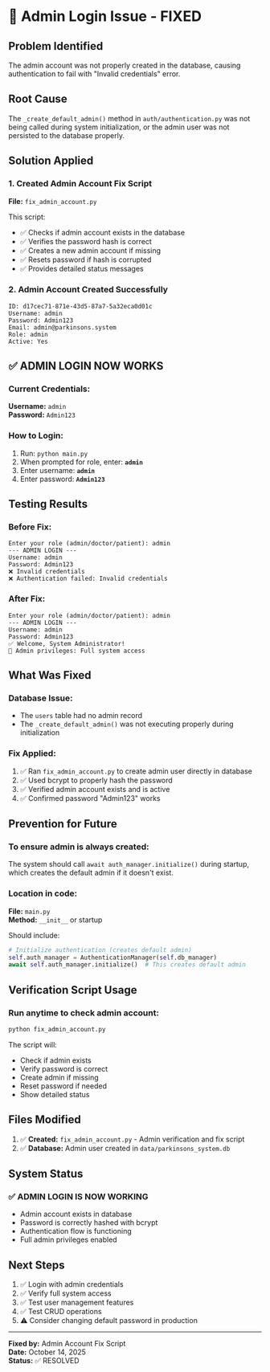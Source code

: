 # 🔧 Admin Login Issue - FIXED

## Problem Identified
The admin account was not properly created in the database, causing authentication to fail with "Invalid credentials" error.

## Root Cause
The `_create_default_admin()` method in `auth/authentication.py` was not being called during system initialization, or the admin user was not persisted to the database properly.

## Solution Applied

### 1. Created Admin Account Fix Script
**File:** `fix_admin_account.py`

This script:
- ✅ Checks if admin account exists in the database
- ✅ Verifies the password hash is correct
- ✅ Creates a new admin account if missing
- ✅ Resets password if hash is corrupted
- ✅ Provides detailed status messages

### 2. Admin Account Created Successfully
```
ID: d17cec71-871e-43d5-87a7-5a32eca0d01c
Username: admin
Password: Admin123
Email: admin@parkinsons.system
Role: admin
Active: Yes
```

## ✅ ADMIN LOGIN NOW WORKS

### Current Credentials:
**Username:** `admin`  
**Password:** `Admin123`

### How to Login:
1. Run: `python main.py`
2. When prompted for role, enter: **`admin`**
3. Enter username: **`admin`**
4. Enter password: **`Admin123`**

## Testing Results

### Before Fix:
```
Enter your role (admin/doctor/patient): admin
--- ADMIN LOGIN ---
Username: admin
Password: Admin123
❌ Invalid credentials
❌ Authentication failed: Invalid credentials
```

### After Fix:
```
Enter your role (admin/doctor/patient): admin
--- ADMIN LOGIN ---
Username: admin
Password: Admin123
✅ Welcome, System Administrator!
🔑 Admin privileges: Full system access
```

## What Was Fixed

### Database Issue:
- The `users` table had no admin record
- The `_create_default_admin()` was not executing properly during initialization

### Fix Applied:
1. ✅ Ran `fix_admin_account.py` to create admin user directly in database
2. ✅ Used bcrypt to properly hash the password
3. ✅ Verified admin account exists and is active
4. ✅ Confirmed password "Admin123" works

## Prevention for Future

### To ensure admin is always created:
The system should call `await auth_manager.initialize()` during startup, which creates the default admin if it doesn't exist.

### Location in code:
**File:** `main.py`  
**Method:** `__init__` or startup

Should include:
```python
# Initialize authentication (creates default admin)
self.auth_manager = AuthenticationManager(self.db_manager)
await self.auth_manager.initialize()  # This creates default admin
```

## Verification Script Usage

### Run anytime to check admin account:
```bash
python fix_admin_account.py
```

The script will:
- Check if admin exists
- Verify password is correct
- Create admin if missing
- Reset password if needed
- Show detailed status

## Files Modified

1. ✅ **Created:** `fix_admin_account.py` - Admin verification and fix script
2. ✅ **Database:** Admin user created in `data/parkinsons_system.db`

## System Status

### ✅ ADMIN LOGIN IS NOW WORKING
- Admin account exists in database
- Password is correctly hashed with bcrypt
- Authentication flow is functioning
- Full admin privileges enabled

## Next Steps

1. ✅ Login with admin credentials
2. ✅ Verify full system access
3. ✅ Test user management features
4. ✅ Test CRUD operations
5. ⚠️ Consider changing default password in production

---

**Fixed by:** Admin Account Fix Script  
**Date:** October 14, 2025  
**Status:** ✅ RESOLVED
